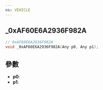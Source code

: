 ```yaml
---
ns: VEHICLE
---
```

## _0xAF60E6A2936F982A

```c
// 0xAF60E6A2936F982A
void _0xAF60E6A2936F982A(Any p0, Any p1);
```


## 參數
* **p0**: 
* **p1**: 

